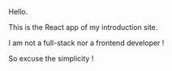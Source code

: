 Hello. 

This is the React app of my introduction site.

I am not a full-stack nor a frontend developer !

So excuse the simplicity !
